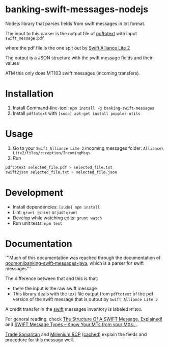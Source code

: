 # banking-swift-messages-nodejs
Nodejs library that parses fields from swift messages in txt format.

The input to this parser is the output file of [pdftotext](https://packages.debian.org/sid/poppler-utils) with input `swift_message.pdf`

where the pdf file is the one spit out by [Swift Alliance Lite 2](https://www.swift.com/our-solutions/interfaces-and-integration/alliance-lite2)

The output is a JSON structure with the swift message fields and their values

ATM this only does MT103 swift messages (incoming transfers).

# Installation
1. Install Command-line-tool: `npm install -g banking-swift-messages`
2. Install `pdftotext` with `[sudo] apt-get install poppler-utils`

# Usage
1. Go to your `Swift Alliance Lite 2` incoming messages folder: `Alliance\ Lite2/files/reception/IncomingMsgs`
2. Run
```bash
pdftotext selected_file.pdf > selected_file.txt
swift2json selected_file.txt > selected_file.json
```

# Development
* Install dependencies: `[sudo] npm install`
* Lint: `grunt jshint` or just `grunt`
* Develop while watching edits: `grunt watch`
* Run unit tests: `npm test`

# Documentation
'''Much of this documentation was reached through the documentation of [qoomon/banking-swift-messages-java](https://github.com/qoomon/banking-swift-messages-java), which is a parser for swift messages'''

The difference between that and this is that:
* there the input is the raw swift message
* This library deals with the text file output from `pdftotext` of the pdf version of the swift message that is output by `Swift Alliance Lite 2`

A credit transfer in the [swift](http://www.sepaforcorporates.com/swift-for-corporates/swift-message-types-know-mts-mxs/) messages inventory is labeled `MT103`.

For general reading, check [The Structure Of A SWIFT Message, Explained!](http://www.sepaforcorporates.com/swift-for-corporates/read-swift-message-structure/)
and [SWIFT Message Types – Know Your MTs from your MXs...](http://www.sepaforcorporates.com/swift-for-corporates/swift-message-types-know-mts-mxs/).

[Trade Samaritan](http://tradesamaritan.com/world-trade/products/mt103-single-customer-credit-transfer) and [Millenium BCP](http://ind.millenniumbcp.pt/pt/negocios/tesouraria/Documents/Manual_mt103.pdf) ([cached](docs/Manual_mt103.pdf)) explain the fields and procedure for this message well.
